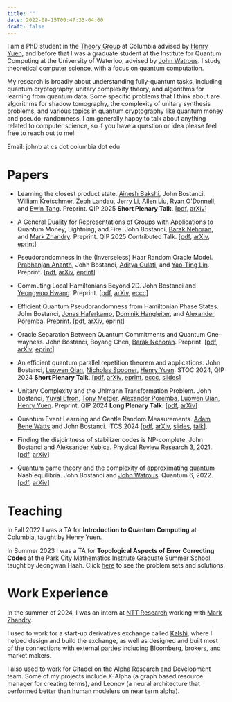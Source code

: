 ```yaml
---
title: ""
date: 2022-08-15T00:47:33-04:00
draft: false
---
```

I am a PhD student in the [Theory Group](https://theory.cs.columbia.edu/) at Columbia advised by [Henry Yuen](https://henryyuen.net/), and before that I was a graduate student at the Institute for Quantum Computing at the University of Waterloo, advised by [John Watrous](https://johnwatrous.com/).  I study theoretical computer science, with a focus on quantum computation.

My research is broadly about understanding fully-quantum tasks, including quantum cryptography, unitary complexity theory, and algorithms for learning from quantum data. Some specific problems that I think about are algorithms for shadow tomography, the complexity of unitary synthesis problems, and various topics in quantum cryptography like quantum money and pseudo-randomness. I am generally happy to talk about anything related to computer science, so if you have a question or idea please feel free to reach out to me!

Email: johnb at cs dot columbia dot edu

# Papers

* Learning the closest product state. [Ainesh Bakshi](https://www.aineshbakshi.com/), John Bostanci, [William Kretschmer](https://wkretschmer.github.io/), [Zeph Landau](https://people.eecs.berkeley.edu/~landau/index.htm), [Jerry Li](https://jerryzli.github.io/), [Allen Liu](https://aliu42.github.io/), [Ryan O'Donnell](http://www.cs.cmu.edu/~odonnell/), and [Ewin Tang](https://ewintang.com/). Preprint. QIP 2025 __Short Plenary Talk__. \[[pdf](/pdfs/papers/learning_closest_product_state.pdf), [arXiv](https://arxiv.org/abs/2411.04283)\]

* A General Duality for Representations of Groups with Applications to Quantum Money, Lightning, and Fire. John Bostanci, [Barak Nehoran](https://www.cs.princeton.edu/~bnehoran/), and [Mark Zhandry](https://mzhandry.github.io). Preprint. QIP 2025 Contributed Talk. \[[pdf](/pdfs/papers/duality_quantum_money.pdf), [arXiv](https://arxiv.org/abs/2411.00529), [eprint](https://eprint.iacr.org/2024/1785)\]

* Pseudorandomness in the (Inverseless) Haar Random Oracle Model.  [Prabhanjan Ananth](https://sites.google.com/site/prabhanjanva/home), John Bostanci, [Aditya Gulati](https://adityagulati.github.io/), and [Yao-Ting Lin](https://sites.google.com/view/yao-ting-lin/home). Preprint. \[[pdf](/pdfs/papers/pseudorandomness_in_the_haar_random_oracle_model.pdf), [arXiv](https://arxiv.org/abs/2410.19320), [eprint]()\]

* Commuting Local Hamiltonians Beyond 2D. John Bostanci and [Yeongwoo Hwang](https://hwangy.github.io). Preprint. \[[pdf](/pdfs/papers/commuting_hamiltonians_beyond_2d.pdf), [arXiv](https://arxiv.org/abs/2410.10495), [eccc](https://eccc.weizmann.ac.il/report/2024/166)\]

* Efficient Quantum Pseudorandomness from Hamiltonian Phase States. John Bostanci, [Jonas Haferkamp](https://seas.harvard.edu/person/jonas-haferkamp), [Dominik Hangleiter](https://dhangleiter.github.io), and [Alexander Poremba](https://www.mit.edu/~poremba). Preprint. \[[pdf](/pdfs/papers/efficient_quantum_pseudorandomness.pdf), [arXiv](https://arxiv.org/abs/2410.08073), [eprint](https://eprint.iacr.org/2024/1639)\]

* Oracle Separation Between Quantum Commitments and Quantum One-wayness. John Bostanci, Boyang Chen, [Barak Nehoran](https://www.cs.princeton.edu/~bnehoran/).  Preprint. \[[pdf](/pdfs/papers/oracle_separation_between_owsg_and_efi.pdf), [arXiv](https://arxiv.org/abs/2410.03358), [eprint](https://eprint.iacr.org/2024/1568)\] 

* An efficient quantum parallel repetition theorem and applications. John Bostanci, [Luowen Qian](https://qcry.pt), [Nicholas Spooner](https://spooner.cc), [Henry Yuen](https://henryyuen.net). STOC 2024, QIP 2024 __Short Plenary Talk__. \[[pdf](/pdfs/papers/efficient_quantum_parallel_repetition.pdf), [arXiv](https://arxiv.org/abs/2311.10681), [eprint](https://eprint.iacr.org/2023/1783), [eccc](https://eccc.weizmann.ac.il/report/2023/204), [slides](/pdfs/talks/Efficient_Parallel_Repetition_QIP2024.pdf)\]

* Unitary Complexity and the Uhlmann Transformation Problem. John Bostanci, [Yuval Efron](https://zxrtde.github.io/), [Tony Metger](https://tonymetger.com), [Alexander Poremba](https://www.mit.edu/~poremba/), [Luowen Qian](https://qcry.pt), [Henry Yuen](https://henryyuen.net). Preprint. QIP 2024 __Long Plenary Talk__. \[[pdf](/pdfs/papers/uhlmann_transformation_problem.pdf), [arXiv](https://arxiv.org/abs/2306.13073)\]

* Quantum Event Learning and Gentle Random Measurements. [Adam Bene Watts](https://www.adambenewatts.ca/) and John Bostanci. ITCS 2024 \[[pdf](/pdfs/papers/quantum_event_learning.pdf), [arXiv](https://arxiv.org/abs/2210.09155), [slides](/pdfs/talks/Quantum_Event_Finding_Gentle_Random_Measurements_ITCS2024.pdf), [talk](https://www.youtube.com/watch?v=6poTVyYrEOs)\].

* Finding the disjointness of stabilizer codes is NP-complete. John Bostanci and [Aleksander Kubica](https://appliedphysics.yale.edu/aleksander-kubica). Physical Review Research 3, 2021. \[[pdf](/pdfs/papers/disjointness_NP_complete.pdf), [arXiv](https://arxiv.org/abs/2108.04738)\]

* Quantum game theory and the complexity of approximating quantum Nash equilibria. John Bostanci and [John Watrous](https://johnwatrous.com/). Quantum 6, 2022. \[[pdf](/pdfs/papers/quantum_game_theory.pdf), [arXiv](https://arxiv.org/abs/2102.00512)\]

# Teaching
In Fall 2022 I was a TA for __Introduction to Quantum Computing__ at Columbia, taught by Henry Yuen.

In Summer 2023 I was a TA for __Topological Aspects of Error Correcting Codes__ at the Park City Mathematics Institute Graduate Summer School, taught by Jeongwan Haah.  Click [here](pcmi) to see the problem sets and solutions.

# Work Experience
In the summer of 2024, I was an intern at [NTT Research](https://ntt-research.com/cis/) working with [Mark Zhandry](https://mzhandry.github.io/).

I used to work for a start-up derivatives exchange called [Kalshi](https://kalshi.com/), where I helped design and build the exchange, as well as designed and built most of the connections with external parties including Bloomberg, brokers, and market makers.   

I also used to work for Citadel on the Alpha Research and Development team.  Some of my projects include X-Alpha (a graph based resource manager for creating terms), and Leonov (a neural architecture that performed better than human modelers on near term alpha).  
